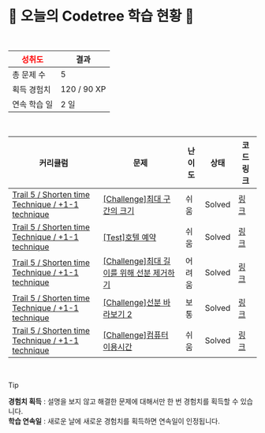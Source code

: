 # 🌲 오늘의 Codetree 학습 현황 🌲

<br />

| <span style="color:red;display:block;text-align:center;"> **성취도**</span> | 결과 |
|---|---|
| 총 문제 수 | 5 |
| 획득 경험치 | 120 / 90 XP |
| 연속 학습 일 | 2 일 |

<br />

|커리큘럼|문제|난이도|상태|코드 링크|
|---|---|---|---|---|
|[Trail 5 / Shorten time Technique / +1-1 technique](https://www.codetree.ai/trail-info/intermediate-mid/)|[[Challenge]최대 구간의 크기](https://www.codetree.ai/trails/complete/curated-cards/challenge-size-of-largest-interval/)|쉬움|Solved|[링크](https://github.com/SSAFYSHYSHY/codetree-TILs/blob/main/250212/%EC%B5%9C%EB%8C%80%20%EA%B5%AC%EA%B0%84%EC%9D%98%20%ED%81%AC%EA%B8%B0/size-of-largest-interval.cpp)|
|[Trail 5 / Shorten time Technique / +1-1 technique](https://www.codetree.ai/trail-info/intermediate-mid/)|[[Test]호텔 예약](https://www.codetree.ai/trails/complete/curated-cards/test-reserve-hotel/)|쉬움|Solved|[링크](https://github.com/SSAFYSHYSHY/codetree-TILs/blob/main/250212/%ED%98%B8%ED%85%94%20%EC%98%88%EC%95%BD/reserve-hotel.cpp)|
|[Trail 5 / Shorten time Technique / +1-1 technique](https://www.codetree.ai/trail-info/intermediate-mid/)|[[Challenge]최대 길이를 위해 선분 제거하기](https://www.codetree.ai/trails/complete/curated-cards/challenge-remove-the-line-segment-for-the-maximum-length/)|어려움|Solved|[링크](https://github.com/SSAFYSHYSHY/codetree-TILs/blob/main/250212/%EC%B5%9C%EB%8C%80%20%EA%B8%B8%EC%9D%B4%EB%A5%BC%20%EC%9C%84%ED%95%B4%20%EC%84%A0%EB%B6%84%20%EC%A0%9C%EA%B1%B0%ED%95%98%EA%B8%B0/remove-the-line-segment-for-the-maximum-length.cpp)|
|[Trail 5 / Shorten time Technique / +1-1 technique](https://www.codetree.ai/trail-info/intermediate-mid/)|[[Challenge]선분 바라보기 2](https://www.codetree.ai/trails/complete/curated-cards/challenge-looking-at-the-line-segment-2/)|보통|Solved|[링크](https://github.com/SSAFYSHYSHY/codetree-TILs/blob/main/250212/%EC%84%A0%EB%B6%84%20%EB%B0%94%EB%9D%BC%EB%B3%B4%EA%B8%B0%202/looking-at-the-line-segment-2.cpp)|
|[Trail 5 / Shorten time Technique / +1-1 technique](https://www.codetree.ai/trail-info/intermediate-mid/)|[[Challenge]컴퓨터 이용시간](https://www.codetree.ai/trails/complete/curated-cards/challenge-computer-hours/)|쉬움|Solved|[링크](https://github.com/SSAFYSHYSHY/codetree-TILs/blob/main/250212/%EC%BB%B4%ED%93%A8%ED%84%B0%20%EC%9D%B4%EC%9A%A9%EC%8B%9C%EA%B0%84/computer-hours.cpp)|


<br />

> [!TIP]
> **경험치 획득** : 설명을 보지 않고 해결한 문제에 대해서만 한 번 경험치를 획득할 수 있습니다.  
> **학습 연속일** : 새로운 날에 새로운 경험치를 획득하면 연속일이 인정됩니다.

